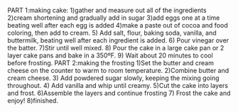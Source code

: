  PART 1:making cake:
1)gather and measure out all of the ingredients
2)cream shortening and gradually add in sugar 
3)add eggs one at a time beating well after each egg is added
4)make a paste out of cocoa and food coloring, then add to cream.
5)
Add salt, flour, baking soda, vanilla, and buttermilk, beating well after each ingredient is added.
6)
Pour vinegar over the batter.
7)Stir until well mixed.
8)
Pour the cake in a large cake pan or 2 layer cake pans and bake in a 350ºF.
9)
Wait about 20 minutes to cool before frosting.
PART 2:making the frosting
1)Set the butter and cream cheese on the counter to warm to room temperature.
2)Combine butter and cream cheese. 
3)
Add powdered sugar slowly, keeping the mixing going throughout.
4)
Add vanilla and whip until creamy. 
5)Cut the cake into layers and frost.
6)Assemble the layers and continue frosting
7)
Frost the cake and enjoy! 
8)finished.



